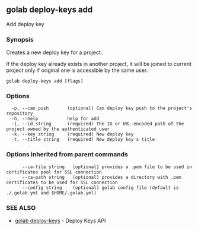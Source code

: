 ## golab deploy-keys add

Add deploy key

### Synopsis


Creates a new deploy key for a project.

If the deploy key already exists in another project, it will be joined to current project only if original one is accessible by the same user.

```
golab deploy-keys add [flags]
```

### Options

```
  -p, --can_push       (optional) Can deploy key push to the project's repository
  -h, --help           help for add
  -i, --id string      (required) The ID or URL-encoded path of the project owned by the authenticated user
  -k, --key string     (required) New deploy key
  -t, --title string   (required) New deploy key's title
```

### Options inherited from parent commands

```
      --ca-file string   (optional) provides a .pem file to be used in certificates pool for SSL connection
      --ca-path string   (optional) provides a directory with .pem certificates to be used for SSL connection
      --config string    (optional) golab config file (default is ./.golab.yml and $HOME/.golab.yml)
```

### SEE ALSO
* [golab deploy-keys](golab_deploy-keys.md)	 - Deploy Keys API

